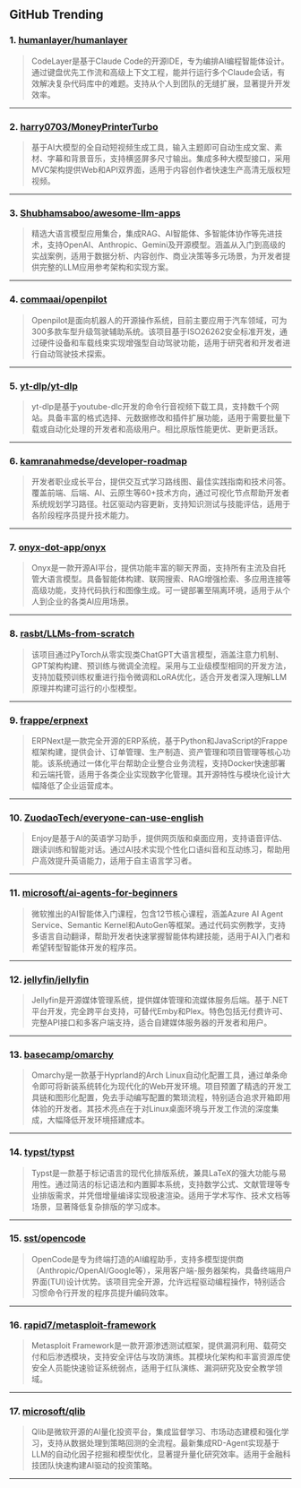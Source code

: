 ## GitHub Trending


### 1. [humanlayer/humanlayer](https://github.com/humanlayer/humanlayer)
> CodeLayer是基于Claude Code的开源IDE，专为编排AI编程智能体设计。通过键盘优先工作流和高级上下文工程，能并行运行多个Claude会话，有效解决复杂代码库中的难题。支持从个人到团队的无缝扩展，显著提升开发效率。
---

### 2. [harry0703/MoneyPrinterTurbo](https://github.com/harry0703/MoneyPrinterTurbo)
> 基于AI大模型的全自动短视频生成工具，输入主题即可自动生成文案、素材、字幕和背景音乐，支持横竖屏多尺寸输出。集成多种大模型接口，采用MVC架构提供Web和API双界面，适用于内容创作者快速生产高清无版权短视频。
---

### 3. [Shubhamsaboo/awesome-llm-apps](https://github.com/Shubhamsaboo/awesome-llm-apps)
> 精选大语言模型应用集合，集成RAG、AI智能体、多智能体协作等先进技术，支持OpenAI、Anthropic、Gemini及开源模型。涵盖从入门到高级的实战案例，适用于数据分析、内容创作、商业决策等多元场景，为开发者提供完整的LLM应用参考架构和实现方案。
---

### 4. [commaai/openpilot](https://github.com/commaai/openpilot)
> Openpilot是面向机器人的开源操作系统，目前主要应用于汽车领域，可为300多款车型升级驾驶辅助系统。该项目基于ISO26262安全标准开发，通过硬件设备和车载线束实现增强型自动驾驶功能，适用于研究者和开发者进行自动驾驶技术探索。
---

### 5. [yt-dlp/yt-dlp](https://github.com/yt-dlp/yt-dlp)
> yt-dlp是基于youtube-dlc开发的命令行音视频下载工具，支持数千个网站。具备丰富的格式选择、元数据修改和插件扩展功能，适用于需要批量下载或自动化处理的开发者和高级用户。相比原版性能更优、更新更活跃。
---

### 6. [kamranahmedse/developer-roadmap](https://github.com/kamranahmedse/developer-roadmap)
> 开发者职业成长平台，提供交互式学习路线图、最佳实践指南和技术问答。覆盖前端、后端、AI、云原生等60+技术方向，通过可视化节点帮助开发者系统规划学习路径。社区驱动内容更新，支持知识测试与技能评估，适用于各阶段程序员提升技术能力。
---

### 7. [onyx-dot-app/onyx](https://github.com/onyx-dot-app/onyx)
> Onyx是一款开源AI平台，提供功能丰富的聊天界面，支持所有主流及自托管大语言模型。具备智能体构建、联网搜索、RAG增强检索、多应用连接等高级功能，支持代码执行和图像生成。可一键部署至隔离环境，适用于从个人到企业的各类AI应用场景。
---

### 8. [rasbt/LLMs-from-scratch](https://github.com/rasbt/LLMs-from-scratch)
> 该项目通过PyTorch从零实现类ChatGPT大语言模型，涵盖注意力机制、GPT架构构建、预训练与微调全流程。采用与工业级模型相同的开发方法，支持加载预训练权重进行指令微调和LoRA优化，适合开发者深入理解LLM原理并构建可运行的小型模型。
---

### 9. [frappe/erpnext](https://github.com/frappe/erpnext)
> ERPNext是一款完全开源的ERP系统，基于Python和JavaScript的Frappe框架构建，提供会计、订单管理、生产制造、资产管理和项目管理等核心功能。该系统通过一体化平台帮助企业整合业务流程，支持Docker快速部署和云端托管，适用于各类企业实现数字化管理。其开源特性与模块化设计大幅降低了企业运营成本。
---

### 10. [ZuodaoTech/everyone-can-use-english](https://github.com/ZuodaoTech/everyone-can-use-english)
> Enjoy是基于AI的英语学习助手，提供网页版和桌面应用，支持语音评估、跟读训练和智能对话。通过AI技术实现个性化口语纠音和互动练习，帮助用户高效提升英语能力，适用于自主语言学习者。
---

### 11. [microsoft/ai-agents-for-beginners](https://github.com/microsoft/ai-agents-for-beginners)
> 微软推出的AI智能体入门课程，包含12节核心课程，涵盖Azure AI Agent Service、Semantic Kernel和AutoGen等框架。通过代码实例教学，支持多语言自动翻译，帮助开发者快速掌握智能体构建技能，适用于AI入门者和希望转型智能体开发的程序员。
---

### 12. [jellyfin/jellyfin](https://github.com/jellyfin/jellyfin)
> Jellyfin是开源媒体管理系统，提供媒体管理和流媒体服务后端。基于.NET平台开发，完全跨平台支持，可替代Emby和Plex。特色包括无付费许可、完整API接口和多客户端支持，适合自建媒体服务器的开发者和用户。
---

### 13. [basecamp/omarchy](https://github.com/basecamp/omarchy)
> Omarchy是一款基于Hyprland的Arch Linux自动化配置工具，通过单条命令即可将新装系统转化为现代化的Web开发环境。项目预置了精选的开发工具链和图形化配置，免去手动编写配置的繁琐流程，特别适合追求开箱即用体验的开发者。其技术亮点在于对Linux桌面环境与开发工作流的深度集成，大幅降低开发环境搭建成本。
---

### 14. [typst/typst](https://github.com/typst/typst)
> Typst是一款基于标记语言的现代化排版系统，兼具LaTeX的强大功能与易用性。通过简洁的标记语法和内置脚本系统，支持数学公式、文献管理等专业排版需求，并凭借增量编译实现极速渲染。适用于学术写作、技术文档等场景，显著降低复杂排版的学习成本。
---

### 15. [sst/opencode](https://github.com/sst/opencode)
> OpenCode是专为终端打造的AI编程助手，支持多模型提供商（Anthropic/OpenAI/Google等），采用客户端-服务器架构，具备终端用户界面(TUI)设计优势。该项目完全开源，允许远程驱动编程操作，特别适合习惯命令行开发的程序员提升编码效率。
---

### 16. [rapid7/metasploit-framework](https://github.com/rapid7/metasploit-framework)
> Metasploit Framework是一款开源渗透测试框架，提供漏洞利用、载荷交付和后渗透模块，支持安全评估与攻防演练。其模块化架构和丰富资源库使安全人员能快速验证系统弱点，适用于红队演练、漏洞研究及安全教学领域。
---

### 17. [microsoft/qlib](https://github.com/microsoft/qlib)
> Qlib是微软开源的AI量化投资平台，集成监督学习、市场动态建模和强化学习，支持从数据处理到策略回测的全流程。最新集成RD-Agent实现基于LLM的自动化因子挖掘和模型优化，显著提升量化研究效率。适用于金融科技团队快速构建AI驱动的投资策略。
---
